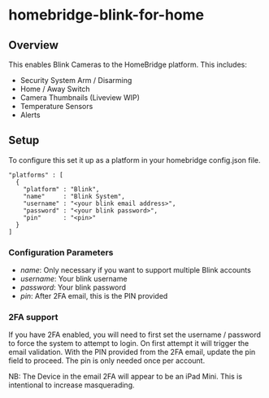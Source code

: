 # homebridge-blink-for-home

## Overview

This enables Blink Cameras to the HomeBridge platform. This includes:
* Security System Arm / Disarming
* Home / Away Switch
* Camera Thumbnails (Liveview WIP)
* Temperature Sensors
* Alerts

## Setup

To configure this set it up as a platform in your homebridge config.json file.
```
"platforms" : [
  {
    "platform" : "Blink",
    "name"     : "Blink System",
    "username" : "<your blink email address>",
    "password" : "<your blink password>",
    "pin"      : "<pin>"
  }
]
```

### Configuration Parameters

* _name_: Only necessary if you want to support multiple Blink accounts
* _username_: Your blink username
* _password_: Your blink password
* _pin_: After 2FA email, this is the PIN provided

### 2FA support
If you have 2FA enabled, you will need to first set the username / password to force the system to attempt to login. On first attempt it will trigger the email validation. With the PIN provided from the 2FA email, update the pin field to proceed. The pin is only needed once per account.

NB: The Device in the email 2FA will appear to be an iPad Mini. This is intentional to increase masquerading.